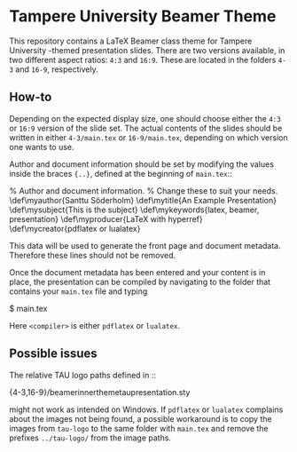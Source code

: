 Tampere University Beamer Theme
===============================

This repository contains a LaTeX Beamer class theme for Tampere University -themed presentation slides.
There are two versions available, in two different aspect ratios: ``4:3`` and ``16:9``.
These are located in the folders ``4-3`` and ``16-9``, respectively.

How-to
------

Depending on the expected display size, one should choose either
the ``4:3`` or ``16:9`` version of the slide set.
The actual contents of the slides should be written in
either ``4-3/main.tex`` or ``16-9/main.tex``,
depending on which version one wants to use.

Author and document information should be set by modifying
the values inside the braces ``{..}``, defined at the beginning of ``main.tex``::

  % Author and document information.
  % Change these to suit your needs.
  \def\myauthor{Santtu Söderholm}
  \def\mytitle{An Example Presentation}
  \def\mysubject{This is the subject}
  \def\mykeywords{latex, beamer, presentation}
  \def\myproducer{LaTeX with hyperref}
  \def\mycreator{pdflatex or lualatex}

This data will be used to generate the front page and document metadata.
Therefore these lines should not be removed.

Once the document metadata has been entered and your content is in place,
the presentation can be compiled by navigating to the folder that contains your ``main.tex`` file
and typing

  $ <compiler> main.tex

Here ``<compiler>`` is either ``pdflatex`` or ``lualatex``.

Possible issues
---------------

The relative TAU logo paths defined in ::

 {4-3,16-9}/beamerinnerthemetaupresentation.sty

might not work as intended on Windows.
If ``pdflatex`` or ``lualatex`` complains about the images not being found,
a possible workaround is to copy the images from ``tau-logo``
to the same folder with ``main.tex`` and remove the prefixes ``../tau-logo/``
from the image paths.
